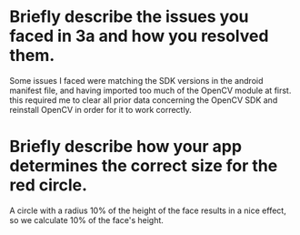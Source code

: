 # Briefly describe the issues you faced in 3a and how you resolved them.
Some issues I faced were matching the SDK versions in the android manifest file, and having imported too much of the OpenCV module at first. this required me to clear all prior data concerning the OpenCV SDK and reinstall OpenCV in order for it to work correctly.

# Briefly describe how your app determines the correct size for the red circle.
A circle with a radius 10% of the height of the face results in a nice effect, so we calculate 10% of the face's height.
